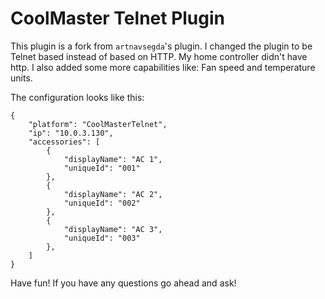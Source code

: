 # CoolMaster Telnet Plugin
This plugin is a fork from `artnavsegda`'s plugin.
I changed the plugin to be Telnet based instead of based on HTTP. My home controller didn't have http.
I also added some more capabilities like: Fan speed and temperature units.

The configuration looks like this:
```
{
    "platform": "CoolMasterTelnet",
    "ip": "10.0.3.130",
    "accessories": [
        {
            "displayName": "AC 1",
            "uniqueId": "001"
        },
        {
            "displayName": "AC 2",
            "uniqueId": "002"
        },
        {
            "displayName": "AC 3",
            "uniqueId": "003"
        },
    ]
}
```

Have fun! If you have any questions go ahead and ask!
